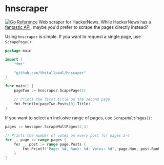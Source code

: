 # hnscraper

[![Go Reference](https://pkg.go.dev/badge/github.com/thetallpaul/hnscraper.svg)](https://pkg.go.dev/github.com/thetallpaul/hnscraper)
Web scraper for HackerNews.
While HackerNews has a [fantastic API](https://github.com/HackerNews/API), maybe you'd prefer to scrape the pages directly instead?

Using `hnscraper` is simple. If you want to request a single page, use `ScrapePage()`:

```go
package main

import (
    "fmt"

    "github.com/thetallpaul/hnscaper"
)

func main() {
    pageTwo := hnscraper.ScapePage(2)

    // Prints the first title on the second page
    fmt.Println(pageTwo.Posts[0].Title)
}
```

If you want to select an inclusive range of pages, use `ScrapeMultPages()`:

```go
pages := hnscaper.ScrapeMultPages(2,4)

// Prints the number of votes on every post for pages 2-4
for _, page := range pages {
    for _, post := range page.Posts {
        fmt.Printf("Page: %d, Rank: %d, Votes: %d", page.Num, post.Rank, post.Votes)
    }
}
```
